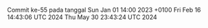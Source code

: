 Commit ke-55 pada tanggal Sun Jan 01 14:00 2023 +0100
Fri Feb 16 14:43:06 UTC 2024
Thu May 30 23:43:24 UTC 2024
